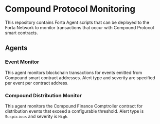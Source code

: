 # Compound Protocol Monitoring

This repository contains Forta Agent scripts that can be deployed to the Forta Network to monitor
transactions that occur with Compound Protocol smart contracts.

## Agents

### Event Monitor

This agent monitors blockchain transactions for events emitted from Compound smart contract
addresses. Alert type and severity are specified per event per contract address.

### Compound Distribution Monitor

This agent monitors the Compound Finance Comptroller contract for distribution events
that exceed a configurable threshold. Alert type is `Suspicious` and severity is `High`.